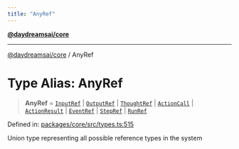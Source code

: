 ```yaml
---
title: "AnyRef"
---
```


[**@daydreamsai/core**](./api-reference.md)

***

[@daydreamsai/core](./api-reference.md) / AnyRef

# Type Alias: AnyRef

> **AnyRef** = [`InputRef`](./InputRef.md) \| [`OutputRef`](./OutputRef.md) \| [`ThoughtRef`](./ThoughtRef.md) \| [`ActionCall`](./ActionCall.md) \| [`ActionResult`](./ActionResult.md) \| [`EventRef`](./EventRef.md) \| [`StepRef`](./StepRef.md) \| [`RunRef`](./RunRef.md)

Defined in: [packages/core/src/types.ts:515](https://github.com/dojoengine/daydreams/blob/877d54c3d7a1ffa2e1fe799ae3402216c969af05/packages/core/src/types.ts#L515)

Union type representing all possible reference types in the system
